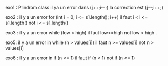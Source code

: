 exo1 : Plindrom class
 il ya un error dans (j++;i--;)
 la correction est (j--;i++;)
 
 exo2 :
 il y a un error for (int i = 0; i <= s1.length(); i++)
 il faut i < i <= s1.length()  not i <= s1.length()
 
exo3 :
il y a un error while (low < high)   il faut
low<=high  not low < high .

exo5:
il y a un error in while (n > values[i])
il faut n >= values[i]  not n > values[i]

exo6 :
 il y a un error in if (n <= 1)
 il faut if (n < 1)  not if (n <= 1)
